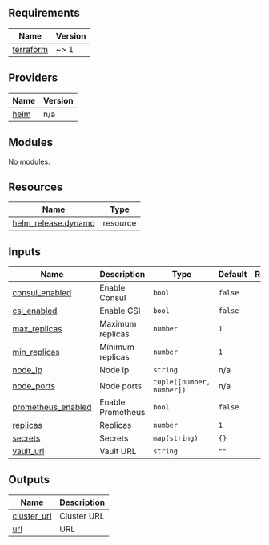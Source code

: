 <!-- BEGIN_TF_DOCS -->
## Requirements

| Name | Version |
|------|---------|
| <a name="requirement_terraform"></a> [terraform](#requirement\_terraform) | ~> 1 |

## Providers

| Name | Version |
|------|---------|
| <a name="provider_helm"></a> [helm](#provider\_helm) | n/a |

## Modules

No modules.

## Resources

| Name | Type |
|------|------|
| [helm_release.dynamo](https://registry.terraform.io/providers/hashicorp/helm/latest/docs/resources/release) | resource |

## Inputs

| Name | Description | Type | Default | Required |
|------|-------------|------|---------|:--------:|
| <a name="input_consul_enabled"></a> [consul\_enabled](#input\_consul\_enabled) | Enable Consul | `bool` | `false` | no |
| <a name="input_csi_enabled"></a> [csi\_enabled](#input\_csi\_enabled) | Enable CSI | `bool` | `false` | no |
| <a name="input_max_replicas"></a> [max\_replicas](#input\_max\_replicas) | Maximum replicas | `number` | `1` | no |
| <a name="input_min_replicas"></a> [min\_replicas](#input\_min\_replicas) | Minimum replicas | `number` | `1` | no |
| <a name="input_node_ip"></a> [node\_ip](#input\_node\_ip) | Node ip | `string` | n/a | yes |
| <a name="input_node_ports"></a> [node\_ports](#input\_node\_ports) | Node ports | `tuple([number, number])` | n/a | yes |
| <a name="input_prometheus_enabled"></a> [prometheus\_enabled](#input\_prometheus\_enabled) | Enable Prometheus | `bool` | `false` | no |
| <a name="input_replicas"></a> [replicas](#input\_replicas) | Replicas | `number` | `1` | no |
| <a name="input_secrets"></a> [secrets](#input\_secrets) | Secrets | `map(string)` | `{}` | no |
| <a name="input_vault_url"></a> [vault\_url](#input\_vault\_url) | Vault URL | `string` | `""` | no |

## Outputs

| Name | Description |
|------|-------------|
| <a name="output_cluster_url"></a> [cluster\_url](#output\_cluster\_url) | Cluster URL |
| <a name="output_url"></a> [url](#output\_url) | URL |
<!-- END_TF_DOCS -->
